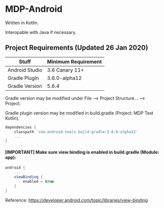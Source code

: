 # MDP-Android
Written in Kotlin.

Interopable with Java if necessary.

## Project Requirements (Updated 26 Jan 2020)
| Stuff          | Minimum Requirement |	
| -------------- | ------------------- |     
| Android Studio | 3.6 Canary 11+ |
| Gradle Plugin  | 3.6.0-alpha12  | 
| Gradle Version | 5.6.4          | 

Gradle version may be modified under File --> Project Structure... --> Project.

Gradle plugin version may be modified in build.gradle (Project: MDP Test Kotlin).
```gradle
dependencies {
    classpath 'com.android.tools.build:gradle:3.6.0-alpha12'
    ...
}
```

#### [IMPORTANT] Make sure view binding is enabled in build.gradle (Module: app): 
```gradle
android {
    ...
    viewBinding {
        enabled = true
    }
}
```

Reference: https://developer.android.com/topic/libraries/view-binding
